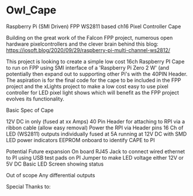 # Owl_Cape
Raspberry Pi (SMI Driven) FPP WS2811 based ch16 Pixel Controller Cape

Building on the great work of the Falcon FPP project, numerous open hardware pixelcontrollers and the clever brain behind this blog: https://iosoft.blog/2020/09/29/raspberry-pi-multi-channel-ws2812/

This project is looking to create a simple low cost 16ch Raspberry PI Cape to run on FPP using SMI interface of a 'Raspberry Pi Zero 2 W' (and potentially then expand out to supporting other Pi's with the 40PIN Header.  The aspiration is for the final code for the cape to be included in the FPP project and the xLights project to make a low cost easy to use pixel controller for LED pixel light shows which will benefit as the FPP project evolves its functionality.

Basic Spec of Cape

12V DC in only (fused at xx Amps)
40 Pin Header for attaching to RPI via a ribbon cable (allow easy removal)
Power the RPI via Header pins
16 Ch of LED (WS2811) outputs individually fused at 5A running at 12V DC with SMD LED power indicators
EEPROM onboard to identify CAPE to PI


Potential Future expansion
On board RJ45 Jack to connect wired ethernet to PI using USB test pads on PI
Jumper to make LED voltage either 12V or 5V DC
Basic LED Screen showing status

Out of scope
Any differential outputs

Special Thanks to:

